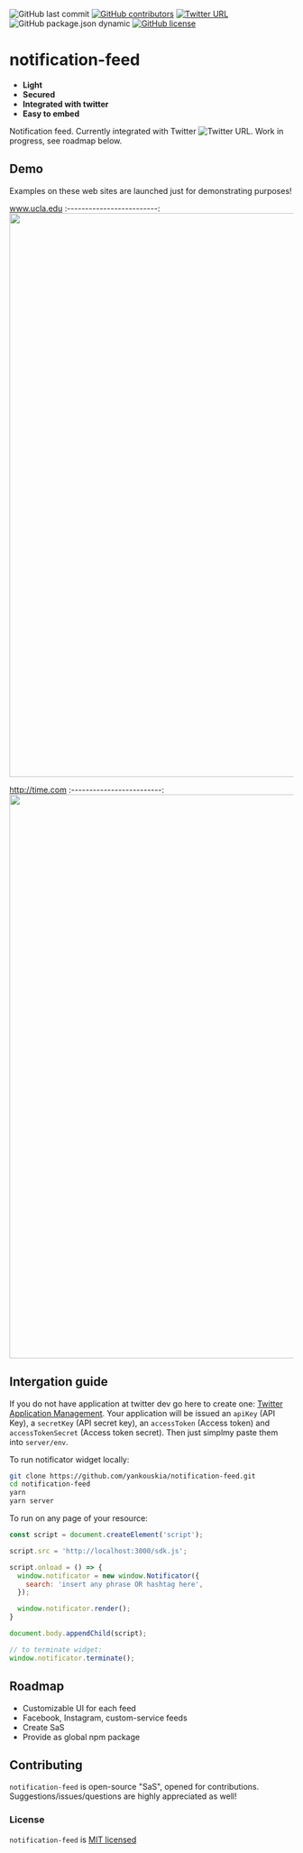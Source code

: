 ![GitHub last commit](https://img.shields.io/github/last-commit/yankouskia/notification-feed.svg) [![GitHub contributors](https://img.shields.io/github/contributors/yankouskia/notification-feed.svg)](https://github.com/yankouskia/notification-feed/graphs/contributors) [![Twitter URL](https://img.shields.io/twitter/url/https/github.com/yankouskia/notification-feed.svg?style=social)](https://twitter.com/intent/tweet?url=https%3A%2F%2Fgithub.com%2Fyankouskia%2Fnotification-feed&text=%23JavaScript%20%23OpenSource%0A%F0%9F%93%A3%20Secured%20notification%20feed%20%F0%9F%94%90%0A) ![GitHub package.json dynamic](https://img.shields.io/github/package-json/Keys/yankouskia/notification-feed.svg) [![GitHub license](https://img.shields.io/badge/license-MIT-blue.svg)](https://github.com/yankouskia/notification-feed/blob/master/LICENSE)

# notification-feed
- __Light__
- __Secured__
- __Integrated with twitter__
- __Easy to embed__

Notification feed. Currently integrated with Twitter ![Twitter URL](https://img.shields.io/twitter/url/https/github.com/yankouskia/notification-feed.svg?style=social). Work in progress, see roadmap below.

## Demo

Examples on these web sites are launched just for demonstrating purposes!

www.ucla.edu
:-------------------------:
<img src="./resources/ucla.gif" data-canonical-src="./resources/ucla.gif" width="1000" />

http://time.com
:-------------------------:
<img src="./resources/time.gif" data-canonical-src="./resources/time.gif" width="1000" />


## Intergation guide

If you do not have application at twitter dev go here to create one:
[Twitter Application Management](https://apps.twitter.com/). Your application
will be issued an `apiKey` (API Key), a `secretKey` (API secret key), an `accessToken` (Access token) and `accessTokenSecret` (Access token secret). Then just simplmy paste them into `server/env`.

To run notificator widget locally:

```sh
git clone https://github.com/yankouskia/notification-feed.git
cd notification-feed
yarn
yarn server
```

To run on any page of your resource:

```js
const script = document.createElement('script');

script.src = 'http://localhost:3000/sdk.js';

script.onload = () => {
  window.notificator = new window.Notificator({
    search: 'insert any phrase OR hashtag here',
  });

  window.notificator.render();
}

document.body.appendChild(script);

// to terminate widget:
window.notificator.terminate();
```

## Roadmap

- Customizable UI for each feed
- Facebook, Instagram, custom-service feeds
- Create SaS
- Provide as global npm package


## Contributing

`notification-feed` is open-source "SaS", opened for contributions.
Suggestions/issues/questions are highly appreciated as well!


### License

`notification-feed` is [MIT licensed](https://github.com/yankouskia/notification-feed/blob/master/LICENSE)

